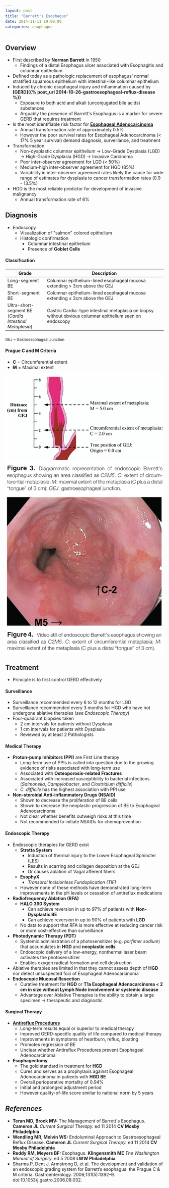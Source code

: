 ```yaml
---
layout: post
title: "Barrett's Esophagus"
date: 2014-11-11 19:00:00
categories: esophagus
---
```


## Overview

* First described by **Norman Barrett** in 1950
  * Findings of a distal Esophagus ulcer associated with Esophagitis and columnar epithelium
* Defined today as a pathologic replacement of esophagus' normal stratified squamous epithelium with intestinal-like columnar epithelium
* Induced by chronic esophageal injury and inflammation caused by **[GERD]({% post_url 2014-10-26-gastroesophageal-reflux-disease %})**
  * Exposure to both acid and alkali (unconjugated bile acids) substances
  * Arguably the presence of Barrett's Esophagus is a marker for severe GERD that requires treatment
* Is the most identifiable risk factor for **[Esophageal Adenocarcinoma]()**
  * Annual transformation rate of approximately 0.5%
  * However the poor survival rates for Esophageal Adenocarcinoma (&lt; 17% 5 year survival) demand diagnosis, surveillance, and treatment
* Transformation
  * Non-dysplastic columnar epithelium &#8594; Low-Grade Dysplasia (LGD) &#8594; High-Grade Dysplasia (HGD) &#8594; Invasive Carcinoma
  * Poor inter-observer agreement for LGD (&lt; 50%)
  * Medium-high inter-observer agreement for HGD (85%)
  * Variability in inter-observer agreement rates likely the cause for wide range of estimates for dysplasia to cancer transformation rates (0.9 - 13.5%)
* HGD is the most reliable predictor for development of invasive malignancy
  * Annual transformation rate of 6%

## Diagnosis

* Endoscopy
  * Visualization of "salmon" colored epithelium
  * Histologic confirmation
    * Columnar intestinal epithelium
    * Presence of **Goblet Cells**

#### Classification

<table>
  <thead>
    <th style="width:25%">Grade</th>
    <th style="width:75%">Description</th>
  </thead>
  <tr>
    <td>Long-segment BE</td>
    <td>Columnar epithelium-lined esophageal mucosa extending &gt; 3cm above the GEJ</td>
  </tr>
  <tr>
    <td>Short-segment BE</td>
    <td>Columnar epithelium-lined esophageal mucosa extending &le; 3cm above the GEJ</td>
  </tr>
  <tr>
    <td>Ultra-short-segment BE (<i>Cardia Intestinal Metaplasia</i>)</td>
    <td>Gastric Cardia-type intestinal metaplasia on biopsy without obvious columnar epithelium seen on endoscopy</td>
  </tr>
</table>
<sub>GEJ = Gastroesophageal Junction</sub>

#### Prague C and M Criteria

* **C** = Circumferential extent
* **M** = Maximal extent

<img src="/assets/2014-11-11-barretts-esophagus/prague_c_m.png" alt="prague-c-m-classification" class="center">

<img src="/assets/2014-11-11-barretts-esophagus/prague_c_m2.png" alt="prague-c-m-figure" class="center">

## Treatment

* Principle is to first control GERD effectively

#### Surveillance

* Surveillance recommended every 6 to 12 months for LGD
* Surveillance recommended every 3 months for HGD who have not undergone ablative therapies (*see Endoscopic Therapy*)
* Four-quadrant biopsies taken
  * 2 cm intervals for patients without Dysplasia
  * 1 cm intervals for patients with Dysplasia
  * Reviewed by at least 2 Pathologists

#### Medical Therapy

* **Proton-pump Inhibitors (PPI)** are First Line therapy
  * Long-term use of PPIs is called into question due to the growing evidence of risks associated with long-term use
  * Associated with **Osteoporosis-related Fractures**
  * Associated with increased susceptibility to bacterial infections (*Salmonella*, *Campylobacter*, and *Clostridium difficile*)
  * *C. difficile* has the highest association with PPI use
* **Non-steroidal Anti-inflammatory Drugs (NSAID)**
  * Shown to decrease the proliferation of BE cells
  * Shown to decrease the neoplastic progression of BE to Esophageal Adenocarcinoma
  * Not clear whether benefits outweigh risks at this time
  * Not recommended to initiate NSAIDs for chemoprevention

#### Endoscopic Therapy

* Endoscopic therapies for GERD exist
  * **Stretta System**
    * Induction of thermal injury to the Lower Esophageal Sphincter (LES)
    * Results in scarring and collagen deposition at the GEJ
    * Or causes ablation of Vagal afferent fibers
  * **EsophyX**
    * *Transoral Incisionless Fundoplication (TIF)*
  * However none of these methods have demonstrated long-term improvements in the pH levels or cessation of antireflux medications
* **Radiofrequency Ablation (RFA)**
  * **HALO 360 System**
    * Can achieve reversion in up to 97% of patients with **Non-Dysplastic BE**
    * Can achieve reversion in up to 90% of patients with **LGD**
  * No data to support that RFA is more effective at reducing cancer risk or more cost-effective than surveillance
* **Photodynamic Therapy (PDT)**
  * Systemic administration of a photosensitizer (e.g. *porfimer sodium*) that accumulates in **HGD** and **neoplastic cells**
  * Endoscopic delivery of a low-energy, nonthermal laser beam activates the photosensitizer
  * Enables oxygen radical formation and cell destruction
* Ablative therapies are limited in that they cannot assess depth of **HGD** nor detect unsuspected foci of Esophageal Adenocarcinoma
* **Endoscopic Mucosal Resection**
  * Curative treatment for **HGD** or **T1a Esophageal Adenocarcinoma &lt; 2 cm in size without Lymph Node involvement or systemic disease**
  * Advantage over Ablative Therapies is the ability to obtain a large specimen &#8594; therapeutic and diagnostic

#### Surgical Therapy

* **[Antireflux Procedures]()**
  * Long-term results equal or superior to medical therapy
  * Improved GERD-specific quality of life compared to medical therapy
  * Improvements in symptoms of heartburn, reflux, bloating
  * Promotes regression of BE
  * Unclear whether Antireflux Procedures prevent Esophageal Adenocarcinoma
* **Esophagectomy**
  * The gold standard in treatment for **HGD**
  * Cures and serves as a prophylaxis against Esophageal Adenocarcinoma in patients with **HGD BE**
  * Overall perioperative mortality of 0.94%
  * Initial and prolonged adjustment period
  * However quality-of-life score similar to national norm by 5 years

## *References*

* **Teran MD, Brock MV:** The Management of Barrett's Esophagus. **Cameron JL** *Current Surgical Therapy.* ed 11 2014 **CV Mosby Philadelphia**
* **Wendling MR, Melvin WS:** Endoluminal Approach to Gastroesophageal Reflux Disease. **Cameron JL** *Current Surgical Therapy.* ed 11 2014 **CV Mosby Philadelphia**
* **Reddy RM, Meyers BF:** Esophagus. **Klingensmith ME** *The Washington Manual of Surgery.* ed 5 2008 **LWW Philadelphia**
* Sharma P, Dent J, Armstrong D, et al. The development and validation of an endoscopic grading system for Barrett’s esophagus: the Prague C & M criteria. Gastroenterology. 2006;131(5):1392–9. doi:10.1053/j.gastro.2006.08.032.